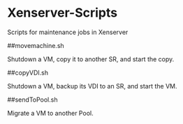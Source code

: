 # Xenserver-Scripts
Scripts for maintenance jobs in Xenserver
  
##movemachine.sh

Shutdown a VM, copy it to another SR, and start the copy.
  
##copyVDI.sh
  
Shutdown a VM, backup its VDI to an SR, and start the VM.
  
##sendToPool.sh
  
Migrate a VM to another Pool.
